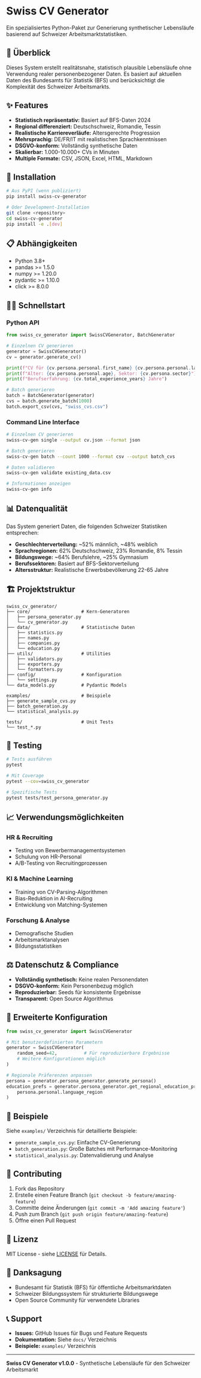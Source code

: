# Swiss CV Generator

Ein spezialisiertes Python-Paket zur Generierung synthetischer Lebensläufe basierend auf Schweizer Arbeitsmarktstatistiken.

## 🎯 Überblick

Dieses System erstellt realitätsnahe, statistisch plausible Lebensläufe ohne Verwendung realer personenbezogener Daten. Es basiert auf aktuellen Daten des Bundesamts für Statistik (BFS) und berücksichtigt die Komplexität des Schweizer Arbeitsmarkts.

## ✨ Features

- **Statistisch repräsentativ:** Basiert auf BFS-Daten 2024
- **Regional differenziert:** Deutschschweiz, Romandie, Tessin
- **Realistische Karriereverläufe:** Altersgerechte Progression
- **Mehrsprachig:** DE/FR/IT mit realistischen Sprachkenntnissen
- **DSGVO-konform:** Vollständig synthetische Daten
- **Skalierbar:** 1.000-10.000+ CVs in Minuten
- **Multiple Formate:** CSV, JSON, Excel, HTML, Markdown

## 🚀 Installation

```bash
# Aus PyPI (wenn publiziert)
pip install swiss-cv-generator

# Oder Development-Installation
git clone <repository>
cd swiss-cv-generator
pip install -e .[dev]
```

## 📋 Abhängigkeiten

- Python 3.8+
- pandas >= 1.5.0
- numpy >= 1.20.0
- pydantic >= 1.10.0
- click >= 8.0.0

## 🏃‍♂️ Schnellstart

### Python API

```python
from swiss_cv_generator import SwissCVGenerator, BatchGenerator

# Einzelnen CV generieren
generator = SwissCVGenerator()
cv = generator.generate_cv()

print(f"CV für {cv.persona.personal.first_name} {cv.persona.personal.last_name}")
print(f"Alter: {cv.persona.personal.age}, Sektor: {cv.persona.sector}")
print(f"Berufserfahrung: {cv.total_experience_years} Jahre")

# Batch generieren
batch = BatchGenerator(generator)
cvs = batch.generate_batch(1000)
batch.export_csv(cvs, "swiss_cvs.csv")
```

### Command Line Interface

```bash
# Einzelnen CV generieren
swiss-cv-gen single --output cv.json --format json

# Batch generieren
swiss-cv-gen batch --count 1000 --format csv --output batch_cvs

# Daten validieren
swiss-cv-gen validate existing_data.csv

# Informationen anzeigen
swiss-cv-gen info
```

## 📊 Datenqualität

Das System generiert Daten, die folgenden Schweizer Statistiken entsprechen:

- **Geschlechterverteilung:** ~52% männlich, ~48% weiblich
- **Sprachregionen:** 62% Deutschschweiz, 23% Romandie, 8% Tessin
- **Bildungswege:** ~64% Berufslehre, ~25% Gymnasium
- **Berufssektoren:** Basiert auf BFS-Sektorverteilung
- **Altersstruktur:** Realistische Erwerbsbevölkerung 22-65 Jahre

## 🏗️ Projektstruktur

```
swiss_cv_generator/
├── core/                   # Kern-Generatoren
│   ├── persona_generator.py
│   └── cv_generator.py
├── data/                   # Statistische Daten
│   ├── statistics.py
│   ├── names.py
│   ├── companies.py
│   └── education.py
├── utils/                  # Utilities
│   ├── validators.py
│   ├── exporters.py
│   └── formatters.py
├── config/                 # Konfiguration
│   └── settings.py
└── data_models.py          # Pydantic Models

examples/                   # Beispiele
├── generate_sample_cvs.py
├── batch_generation.py
└── statistical_analysis.py

tests/                      # Unit Tests
└── test_*.py
```

## 🧪 Testing

```bash
# Tests ausführen
pytest

# Mit Coverage
pytest --cov=swiss_cv_generator

# Spezifische Tests
pytest tests/test_persona_generator.py
```

## 📈 Verwendungsmöglichkeiten

### HR & Recruiting
- Testing von Bewerbermanagementsystemen
- Schulung von HR-Personal
- A/B-Testing von Recruitingprozessen

### KI & Machine Learning
- Training von CV-Parsing-Algorithmen
- Bias-Reduktion in AI-Recruiting
- Entwicklung von Matching-Systemen

### Forschung & Analyse
- Demografische Studien
- Arbeitsmarktanalysen
- Bildungsstatistiken

## ⚖️ Datenschutz & Compliance

- **Vollständig synthetisch:** Keine realen Personendaten
- **DSGVO-konform:** Kein Personenbezug möglich
- **Reproduzierbar:** Seeds für konsistente Ergebnisse
- **Transparent:** Open Source Algorithmus

## 🔧 Erweiterte Konfiguration

```python
from swiss_cv_generator import SwissCVGenerator

# Mit benutzerdefinierten Parametern
generator = SwissCVGenerator(
    random_seed=42,          # Für reproduzierbare Ergebnisse
    # Weitere Konfigurationen möglich
)

# Regionale Präferenzen anpassen
persona = generator.persona_generator.generate_persona()
education_prefs = generator.persona_generator.get_regional_education_preferences(
    persona.personal.language_region
)
```

## 📝 Beispiele

Siehe `examples/` Verzeichnis für detaillierte Beispiele:

- `generate_sample_cvs.py`: Einfache CV-Generierung
- `batch_generation.py`: Große Batches mit Performance-Monitoring
- `statistical_analysis.py`: Datenvalidierung und Analyse

## 🤝 Contributing

1. Fork das Repository
2. Erstelle einen Feature Branch (`git checkout -b feature/amazing-feature`)
3. Committe deine Änderungen (`git commit -m 'Add amazing feature'`)
4. Push zum Branch (`git push origin feature/amazing-feature`)
5. Öffne einen Pull Request

## 📄 Lizenz

MIT License - siehe [LICENSE](LICENSE) für Details.

## 🙏 Danksagung

- Bundesamt für Statistik (BFS) für öffentliche Arbeitsmarktdaten
- Schweizer Bildungssystem für strukturierte Bildungswege
- Open Source Community für verwendete Libraries

## 📞 Support

- **Issues:** GitHub Issues für Bugs und Feature Requests
- **Dokumentation:** Siehe `docs/` Verzeichnis
- **Beispiele:** `examples/` Verzeichnis

---

**Swiss CV Generator v1.0.0** - Synthetische Lebensläufe für den Schweizer Arbeitsmarkt
